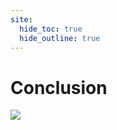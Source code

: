 ```yaml
---
site:
  hide_toc: true
  hide_outline: true
---
```




# Conclusion

![](#important:conclusion-kinds-of)

